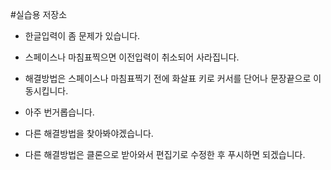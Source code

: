 #실습용 저장소

* 한글입력이 좀 문제가 있습니다.
* 스페이스나 마침표찍으면 이전입력이 취소되어 사라집니다.
* 해결방법은 스페이스나 마침표찍기 전에 화살표 키로 커서를 단어나 문장끝으로 이동시킵니다.
* 아주 번거롭습니다.
* 다른 해결방법을 찾아봐야겠습니다.

* 다른 해결방법은 클론으로 받아와서 편집기로 수정한 후 푸시하면 되겠습니다.
